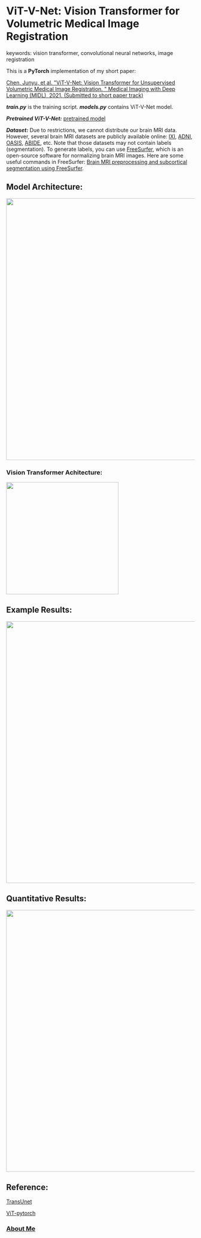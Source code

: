 # ViT-V-Net: Vision Transformer for Volumetric Medical Image Registration

keywords: vision transformer, convolutional neural networks, image registration

This is a **PyTorch** implementation of my short paper:

<a href="https://openreview.net/forum?id=h3HC1EU7AEz">Chen, Junyu, et al. "ViT-V-Net: Vision Transformer for Unsupervised Volumetric Medical Image Registration. " Medical Imaging with Deep Learning (MIDL), 2021. (Submitted to short paper track)</a>


***train.py*** is the training script.
***models.py*** contains ViT-V-Net model.

***Pretrained ViT-V-Net:*** <a href="https://drive.google.com/file/d/11sbqFYFGtqwsRgmbYgEr18FiIVk6NMl5/view?usp=sharing">pretrained model</a>

***Dataset:*** Due to restrictions, we cannot distribute our brain MRI data. However, several brain MRI datasets are publicly available online: <a href="https://brain-development.org/ixi-dataset/">IXI</a>, <a href="http://adni.loni.usc.edu/">ADNI</a>, <a href="https://www.oasis-brains.org/">OASIS</a>, <a href="http://fcon_1000.projects.nitrc.org/indi/abide/">ABIDE</a>, etc. Note that those datasets may not contain labels (segmentation). To generate labels, you can use <a href="https://surfer.nmr.mgh.harvard.edu/">FreeSurfer</a>, which is an open-source software for normalizing brain MRI images. Here are some useful commands in FreeSurfer: <a href="https://github.com/junyuchen245/ViT-V-Net_for_3D_Image_Registration/blob/main/PreprocessingMRI.md">Brain MRI preprocessing and subcortical segmentation using FreeSurfer</a>.

## Model Architecture:
<img src="https://github.com/junyuchen245/ViT-V-Net_for_3D_Image_Registration/blob/main/figures/net_arch.jpg" width="700"/>

### Vision Transformer Achitecture:
<img src="https://github.com/junyuchen245/ViT-V-Net_for_3D_Image_Registration/blob/main/figures/trans_arch.jpg" width="300"/>

## Example Results:
<img src="https://github.com/junyuchen245/ViT-V-Net_for_3D_Image_Registration/blob/main/figures/ViTVNet_res.jpg" width="700"/>

## Quantitative Results:
<img src="https://github.com/junyuchen245/ViT-V-Net_for_3D_Image_Registration/blob/main/figures/dice_details_.jpg" width="700"/>


## Reference:
<a href="https://github.com/Beckschen/TransUNet">TransUnet</a>

<a href="https://github.com/jeonsworld/ViT-pytorch">ViT-pytorch</a>

### <a href="https://junyuchen245.github.io"> About Me</a>
